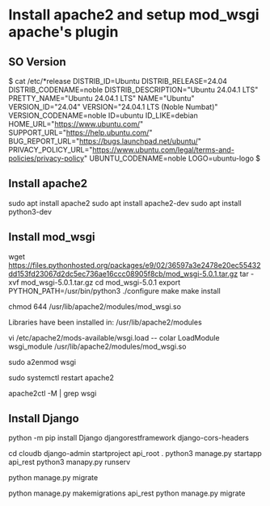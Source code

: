 # Install apache2 and setup mod_wsgi apache's plugin 

## SO Version
$ cat /etc/*release
DISTRIB_ID=Ubuntu
DISTRIB_RELEASE=24.04
DISTRIB_CODENAME=noble
DISTRIB_DESCRIPTION="Ubuntu 24.04.1 LTS"
PRETTY_NAME="Ubuntu 24.04.1 LTS"
NAME="Ubuntu"
VERSION_ID="24.04"
VERSION="24.04.1 LTS (Noble Numbat)"
VERSION_CODENAME=noble
ID=ubuntu
ID_LIKE=debian
HOME_URL="https://www.ubuntu.com/"
SUPPORT_URL="https://help.ubuntu.com/"
BUG_REPORT_URL="https://bugs.launchpad.net/ubuntu/"
PRIVACY_POLICY_URL="https://www.ubuntu.com/legal/terms-and-policies/privacy-policy"
UBUNTU_CODENAME=noble
LOGO=ubuntu-logo
$
## Install apache2
sudo apt install apache2
sudo apt install apache2-dev
sudo apt install python3-dev

## Install mod_wsgi
wget https://files.pythonhosted.org/packages/e9/02/36597a3e2478e20ec55432dd153fd23067d2dc5ec736ae16ccc08905f8cb/mod_wsgi-5.0.1.tar.gz
tar -xvf mod_wsgi-5.0.1.tar.gz
cd mod_wsgi-5.0.1
export PYTHON_PATH=/usr/bin/python3
./configure
make
make install

chmod 644 /usr/lib/apache2/modules/mod_wsgi.so

Libraries have been installed in:
   /usr/lib/apache2/modules

vi /etc/apache2/mods-available/wsgi.load
-- colar
LoadModule wsgi_module /usr/lib/apache2/modules/mod_wsgi.so

sudo a2enmod wsgi

sudo systemctl restart apache2

apache2ctl -M | grep wsgi

## Install Django
python -m pip install Django djangorestframework django-cors-headers

cd cloudb
django-admin startproject api_root .
python3 manage.py startapp api_rest
python3 manapy.py runserv

python manage.py migrate


python manage.py makemigrations api_rest
python manage.py migrate